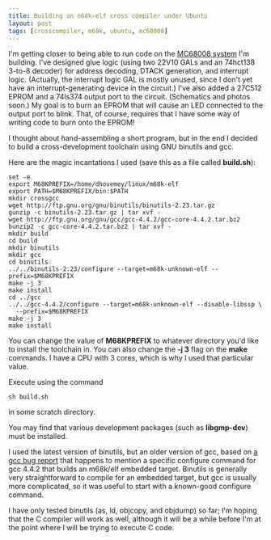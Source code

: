 ```yaml
---
title: Building an m68k-elf cross compiler under Ubuntu
layout: post
tags: [crosscompiler, m68k, ubuntu, mc68008]
---
```


I'm getting closer to being able to run code on the
[MC68008 system](/2012/10/13/an-mc68008-computer-project)
I'm building.  I've designed glue logic (using two 22V10 GALs
and an 74hct138 3-to-8 decoder) for address decoding, DTACK generation,
and interrupt logic.  (Actually, the interrupt logic GAL is mostly
unused, since I don't yet have an interrupt-generating device
in the circuit.)  I've also added a 27C512 EPROM and a 74ls374
output port to the circuit.  (Schematics and photos soon.)  My goal
is to burn an EPROM that will cause an LED connected to the
 output port to blink.  That, of course, requires that I have
some way of writing code to burn onto the EPROM!

I thought about hand-assembling a short program, but in the end I decided
to build a cross-development toolchain using GNU binutils and gcc.

Here are the magic incantations I used (save this as a file
called **build.sh**):

    set -e
    export M68KPREFIX=/home/dhovemey/linux/m68k-elf
    export PATH=$M68KPREFIX/bin:$PATH
    mkdir crossgcc
    wget http://ftp.gnu.org/gnu/binutils/binutils-2.23.tar.gz
    gunzip -c binutils-2.23.tar.gz | tar xvf -
    wget http://ftp.gnu.org/gnu/gcc/gcc-4.4.2/gcc-core-4.4.2.tar.bz2
    bunzip2 -c gcc-core-4.4.2.tar.bz2 | tar xvf -
    mkdir build
    cd build
    mkdir binutils
    mkdir gcc
    cd binutils
    ../../binutils-2.23/configure --target=m68k-unknown-elf --prefix=$M68KPREFIX
    make -j 3
    make install
    cd ../gcc
    ../../gcc-4.4.2/configure --target=m68k-unknown-elf --disable-libssp \
      --prefix=$M68KPREFIX
    make -j 3
    make install

You can change the value of **M68KPREFIX** to whatever directory you'd
like to install the toolchain in.  You can also change the **-j 3** flag
on the **make** commands.  I have a CPU with 3 cores, which is why I used
that particular value.

Execute using the command

    sh build.sh

in some scratch directory.

You may find that various development packages (such as **libgmp-dev**)
must be installed.

I used the latest version of binutils, but an older version of
gcc, based on [a gcc bug report](http://gcc.gnu.org/bugzilla/show_bug.cgi?id=42557)
that happens to mention a specific configure command for gcc 4.4.2 
that builds an m68k/elf embedded target.  Binutils is generally
very straightforward to compile for an embedded target, but gcc
is usually more complicated, so it was useful to start
with a known-good configure command.

I have only tested binutils (as, ld, objcopy, and objdump) so far;
I'm hoping that the C compiler will work as well, although it will be
a while before I'm at the point where I will be trying to execute C code.

